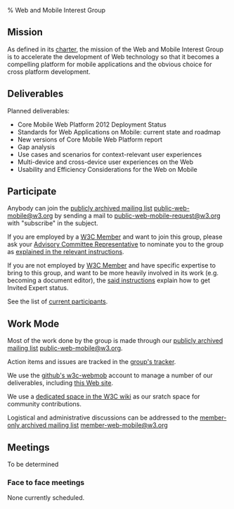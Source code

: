 % Web and Mobile Interest Group

Mission
-------

As defined in its
[charter](http://www.w3.org/2013/07/webmobile-ig-charter.html), the
mission of the Web and Mobile Interest Group is to accelerate the
development of Web technology so that it becomes a compelling platform
for mobile applications and the obvious choice for cross platform
development.

Deliverables
------------

Planned deliverables:

-   Core Mobile Web Platform 2012 Deployment Status
-   Standards for Web Applications on Mobile: current state and roadmap
-   New versions of Core Mobile Web Platform report
-   Gap analysis
-   Use cases and scenarios for context-relevant user experiences
-   Multi-device and cross-device user experiences on the Web
-   Usability and Efficiency Considerations for the Web on Mobile

Participate
-----------

Anybody can join the [publicly archived
mailing list](http://lists.w3.org/Archives/Public/public-web-mobile/)
<public-web-mobile@w3.org> by sending a mail to <public-web-mobile-request@w3.org> with "subscribe" in the subject. 

If you are employed by a [W3C
Member](http://www.w3.org/Consortium/Member/List) and want to join this
group, please ask your [Advisory Committee
Representative](http://www.w3.org/Member/ACList) to nominate you to the
group as [explained in the relevant
instructions](http://www.w3.org/2004/01/pp-impl/65406/instructions).

If you are not employed by [W3C
Member](http://www.w3.org/Consortium/Member/List) and have specific
expertise to bring to this group, and want to be more heavily involved in its work (e.g. becoming a document editor), the [said
instructions](http://www.w3.org/2004/01/pp-impl/65406/instructions)
explain how to get Invited Expert status.

See the list of [current
participants](http://www.w3.org/2000/09/dbwg/details?group=65406&public=1).

Work Mode
---------

Most of the work done by the group is made through our [publicly archived
mailing list](http://lists.w3.org/Archives/Public/public-web-mobile/)
<public-web-mobile@w3.org>.

Action items and issues are tracked in the [group's tracker](http://www.w3.org/Mobile/IG/track/).

We use the [github's w3c-webmob](https://github.com/w3c-webmob) account to manage a number of our deliverables, including [this Web site](https://github.com/w3c-webmob/w3c-webmob-website).

We use a [dedicated space in the W3C wiki](http://www.w3.org/wiki/Mobile/) as our sratch space for community contributions.

Logistical and administrative discussions can be addressed to the
[member-only archived mailing
list](http://lists.w3.org/Archives/Member/member-web-mobile/)
<member-web-mobile@w3.org>


Meetings
--------

To be determined

### Face to face meetings

None currently scheduled.


